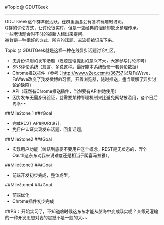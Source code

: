 #Topic @ GDUTGeek
***

GDUTGeek这个群体很活跃，在群里面总会有各种有趣的讨论。  
Q群的讨论方式，让讨论很实时，但是一些经典的话题却缺乏整理传承。  
一些老话题会时不时的被新人翻出来提问。  
微群是一种很好的方式，所有的话题、交流都被记录下来。  

Topic @ GDUTGeek就是这样一种在线异步话题讨论社区。

* 无身份识别的发布话题（话题是谁提出的意义不大，大家参与讨论即可）
* SNS评论系统（友言、多说这种。最好能本系统备份一套评论数据）
* Chrome推送插件（参考：http://www.v2ex.com/t/36757 以及FaWave，FaWave改变了我发微博的习惯，开着浏览器，随时推送，适当缓解了异步讨论的缺陷）
* API（既然有Chrome推送插件，当然要有API供她使用）
* 因为发布无需身份验证，就需要某种管理机制来比避免网站被滥用，这个日后再说~~  


##MileStone 1
###Goal
* 完成REST API的URI设计。
* 免用户认证实现发布话题、回复话题。


##MileStone2
###Goal
* 实现用户功能（纠结到底要不要用户这个概念，REST是无状态的，弄个Oauth这东东对我来说难度还是相当于爬喜马拉雅）。


##MileStone3
###Goal
* 前端开发初步完成，整体成型。


##MileStone4
###Goal
* 前端优化
* Chrome插件初步完成


##PS：
开始实习了，不知道啥时候这东东才能从脑海中变成现实呢？某师兄灌输的一种开发思想对我的震撼不是一般的大~~